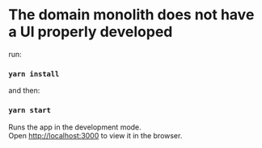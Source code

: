 # The domain monolith does not have a UI properly developed

run:

### `yarn install`

and then: 

### `yarn start`

Runs the app in the development mode.\
Open [http://localhost:3000](http://localhost:3000) to view it in the browser.


